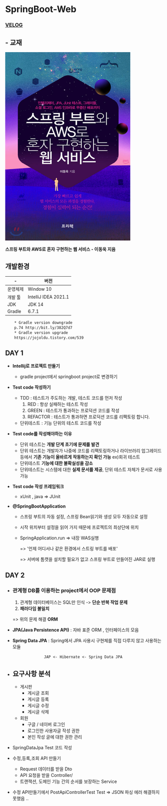 # SpringBoot-Web
### [VELOG](https://velog.io/@hye_b/series/SpringBoot%EC%99%80-AWS%EB%A1%9C-%ED%98%BC%EC%9E%90-%EA%B5%AC%ED%98%84%ED%95%98%EB%8A%94-%EC%9B%B9-%EC%84%9C%EB%B9%84%EC%8A%A4)
## - 교재 


<img src="./img/Book.jpg" width="400" height="600">

**스프링 부트와 AWS로 혼자 구현하는 웹 서비스 - 이동욱 지음**      


## 개발환경
 

| - |버전|
|---|---|
|운영체제|Window 10|
|개발 툴|IntelliJ IDEA 2021.1|
|JDK|JDK 14|
|Gradle|6.7.1|
        * Gradle version downgrade
        p.74 http://bit.ly/382Q7d7 
        * Gradle version upgrade 
        https://jojoldu.tistory.com/539
        
## DAY 1

- **Intellij로 프로젝트 만들기**
    - gradle project에서 springboot project로 변경하기 
- **Test code 작성하기**
    - TDD : 테스트가 주도하는 개발, 테스트 코드를 먼저 작성
        1. RED : 항상 실패하는 테스트 작성
        2. GREEN : 테스트가 통과하는 프로덕션 코드를 작성
        3. REFACTOR : 테스트가 통과하면 프로덕션 코드를 리팩토링 합니다.
    - 단위테스트 : 기능 단위의 테스트 코드를 작성

- **Test code를 작성해야하는 이유**
    - 단위 테스트는 **개발 단계 초기에 문제를 발견**
    - 단위 테스트는 개발자가 나중에 코드를 리팩토링하거나 라이브러리 업그레이드 등에서 **기존 기능이 올바르게 작동하는지 확인 가능** ex)회귀 테스트
    - 단위테스트 **기능에 대한 불확실성을 감소**
    - 단위테스트는 시스템에 대한 **실제 문서를 제공**, 단위 테스트 자체가 문서로 사용 가능 
- **Test code 작성 프레임워크**
    - xUnit , java => JUnit 

- **@SpringBootApplication**
    - 스프링 부트의 자동 설정, 스프링 Bean읽기와 생성 모두 자동으로 설정 
    - 시작 위치부터 설정을 읽어 가지 때문에 프로젝트의 최상단에 위치 
    - SpringApplication.run => 내장 WAS실행  
    
      => '언제 어디서나 같은 환경에서 스트링 부트를 배포' 
      
      => 서버에 톰캣을 설치할 필요가 없고 스프링 부트로 만들어진 JAR로 실행 
      
      

## DAY 2

- ### 관계형 DB를 이용하는 project에서 OOP 문제점
    1. 관계형 데이터베이스는 SQL만 인식 -> **단순 반복 작업 문제** 
    2. **패러다임 불일치**

    =>  위의 문제 해결  **ORM**   


- **JPA(Java Persistence API)** : 자바 표준 ORM , 인터페이스의   모음

- **Spring Data JPA** : Spring에서 JPA 사용시 구현체를 직접 다루지 않고 사용하는 모듈  
                    
                    JAP <- Hibernate <- Spring Data JPA

- ##  요구사항 분석 

    - 게시판 
        - 게시글 조회
        - 게시글 등록
        - 게시글 수정
        - 게시글 삭제
    - 회원
        - 구글 / 네이버 로그인
        - 로그인한 사용자글 작성 권한
        - 본인 작성 글에 대한 권한 관리     

- SpringDataJpa Test 코드 작성 
- 수정,등록,조회 API 만들기 
    - Request 데이터를 받을 Dto
    - API 요청을 받을 Controller/
    - 트랜잭션, 도메인 기능 간의 순서를 보장하는 Service
- 수정 API만들기에서 PostApiControllerTest Test 
=> JSON 파싱 에러 해결하지 못했음 ..  
